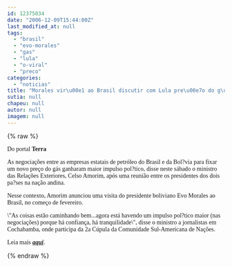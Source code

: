 ```yaml
---
id: 12375034
date: "2006-12-09T15:44:00Z"
last_modified_at: null
tags:
  - "brasil"
  - "evo-morales"
  - "gas"
  - "lula"
  - "o-viral"
  - "preco"
categories:
  - "noticias"
title: "Morales vir\u00e1 ao Brasil discutir com Lula pre\u00e7o do g\u00e1s"
sutia: null
chapeu: null
autor: null
imagem: null
---
```

{% raw %}
<p><P><FONT face=Verdana>Do portal <STRONG>Terra</STRONG></FONT></P></p>
<p><P><FONT face=Verdana>As negociações entre as empresas estatais de petróleo do Brasil e da Bol?via para fixar um novo preço do gás ganharam maior impulso pol?tico, disse neste sábado o ministro das Relações Exteriores, Celso Amorim, após uma reunião entre os presidentes dos dois pa?ses na nação andina. </FONT></P></p>
<p><P><FONT face=Verdana>Nesse contexto, Amorim anunciou uma visita do presidente boliviano Evo Morales ao Brasil, no começo de fevereiro. </FONT></p>
<p><P><FONT face=Verdana>\"As coisas estão caminhando bem...agora está havendo um impulso pol?tico maior (nas negociações) porque há confiança, há tranquilidade\", disse o ministro a jornalistas em Cochabamba, onde participa da 2a Cúpula da Comunidade Sul-Americana de Nações. </FONT></P></p>
<p><P><FONT face=Verdana>Leia mais <A href=\"https://noticias.terra.com.br/brasil/interna/0,17536,OI1292053-EI306,00.html\" target=_blank><STRONG><EM>aqui</EM></STRONG></A>.</FONT></P> </p>
{% endraw %}